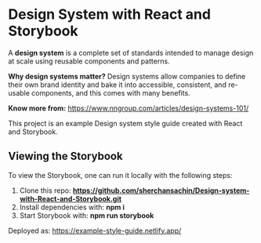 # Design System with React and Storybook

A **design system** is a complete set of standards intended to manage design at scale using reusable components and patterns.

**Why design systems matter?**
Design systems allow companies to define their own brand identity and bake it into accessible, consistent, and re-usable components, and this comes with many benefits.

**Know more from:** https://www.nngroup.com/articles/design-systems-101/

This project is an example Design system style guide created with React and Storybook. 

## Viewing the Storybook

To view the Storybook, one can run it locally with the following steps:

1. Clone this repo: **https://github.com/sherchansachin/Design-system-with-React-and-Storybook.git**
2. Install dependencies with: **npm i**
3. Start Storybook with: **npm run storybook**

Deployed as: https://example-style-guide.netlify.app/
